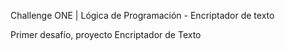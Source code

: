 Challenge ONE | Lógica de Programación - Encriptador de texto

Primer desafío, proyecto Encriptador de Texto
